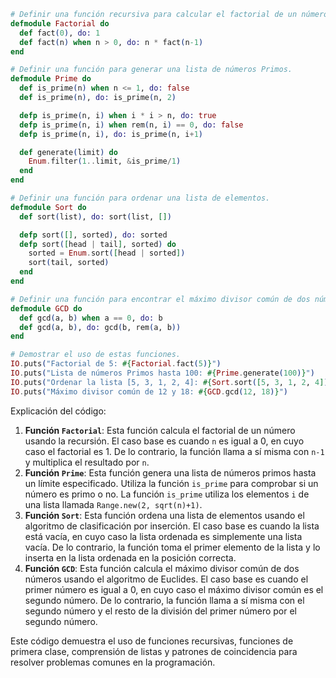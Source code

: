 ```elixir
# Definir una función recursiva para calcular el factorial de un número.
defmodule Factorial do
  def fact(0), do: 1
  def fact(n) when n > 0, do: n * fact(n-1)
end

# Definir una función para generar una lista de números Primos.
defmodule Prime do
  def is_prime(n) when n <= 1, do: false
  def is_prime(n), do: is_prime(n, 2)

  defp is_prime(n, i) when i * i > n, do: true
  defp is_prime(n, i) when rem(n, i) == 0, do: false
  defp is_prime(n, i), do: is_prime(n, i+1)

  def generate(limit) do
    Enum.filter(1..limit, &is_prime/1)
  end
end

# Definir una función para ordenar una lista de elementos.
defmodule Sort do
  def sort(list), do: sort(list, [])

  defp sort([], sorted), do: sorted
  defp sort([head | tail], sorted) do
    sorted = Enum.sort([head | sorted])
    sort(tail, sorted)
  end
end

# Definir una función para encontrar el máximo divisor común de dos números.
defmodule GCD do
  def gcd(a, b) when a == 0, do: b
  def gcd(a, b), do: gcd(b, rem(a, b))
end

# Demostrar el uso de estas funciones.
IO.puts("Factorial de 5: #{Factorial.fact(5)}")
IO.puts("Lista de números Primos hasta 100: #{Prime.generate(100)}")
IO.puts("Ordenar la lista [5, 3, 1, 2, 4]: #{Sort.sort([5, 3, 1, 2, 4])}")
IO.puts("Máximo divisor común de 12 y 18: #{GCD.gcd(12, 18)}")
```

Explicación del código:

1. **Función `Factorial`**: Esta función calcula el factorial de un número usando la recursión. El caso base es cuando `n` es igual a 0, en cuyo caso el factorial es 1. De lo contrario, la función llama a sí misma con `n-1` y multiplica el resultado por `n`.
2. **Función `Prime`**: Esta función genera una lista de números primos hasta un límite especificado. Utiliza la función `is_prime` para comprobar si un número es primo o no. La función `is_prime` utiliza los elementos `i` de una lista llamada `Range.new(2, sqrt(n)+1)`.
3. **Función `Sort`**: Esta función ordena una lista de elementos usando el algoritmo de clasificación por inserción. El caso base es cuando la lista está vacía, en cuyo caso la lista ordenada es simplemente una lista vacía. De lo contrario, la función toma el primer elemento de la lista y lo inserta en la lista ordenada en la posición correcta.
4. **Función `GCD`**: Esta función calcula el máximo divisor común de dos números usando el algoritmo de Euclides. El caso base es cuando el primer número es igual a 0, en cuyo caso el máximo divisor común es el segundo número. De lo contrario, la función llama a sí misma con el segundo número y el resto de la división del primer número por el segundo número.

Este código demuestra el uso de funciones recursivas, funciones de primera clase, comprensión de listas y patrones de coincidencia para resolver problemas comunes en la programación.